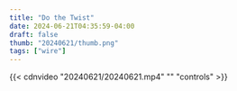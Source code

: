 ```yaml
---
title: "Do the Twist"
date: 2024-06-21T04:35:59-04:00
draft: false
thumb: "20240621/thumb.png"
tags: ["wire"]
---
```


{{< cdnvideo "20240621/20240621.mp4" "" "controls" >}}
